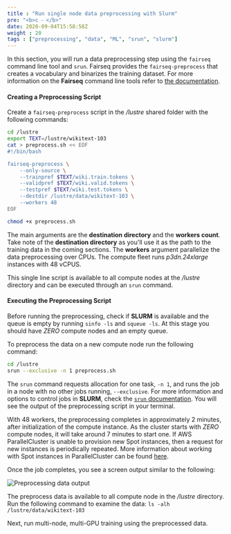 ```yaml
---
title : "Run single node data preprocessing with Slurm"
pre: "<b>c ⁃ </b>"
date: 2020-09-04T15:58:58Z
weight : 20
tags : ["preprocessing", "data", "ML", "srun", "slurm"]
---
```


In this section, you will run a data preprocessing step using the `fairseq` command line tool and `srun`. Fairseq provides the `fairseq-preprocess` that creates a vocabulary and binarizes the training dataset. For more information on the **Fairseq** command line tools refer to [the documentation](https://fairseq.readthedocs.io/en/latest/command_line_tools.html).

#### Creating a Preprocessing Script

Create a `fairseq-preprocess` script in the _/lustre_ shared folder with the following commands:

```bash
cd /lustre
export TEXT=/lustre/wikitext-103
cat > preprocess.sh << EOF
#!/bin/bash

fairseq-preprocess \
    --only-source \
    --trainpref $TEXT/wiki.train.tokens \
    --validpref $TEXT/wiki.valid.tokens \
    --testpref $TEXT/wiki.test.tokens \
    --destdir /lustre/data/wikitext-103 \
    --workers 48
EOF

chmod +x preprocess.sh
```

The main arguments are the **destination directory** and the **workers count**. Take note of the **destination directory** as you'll use it as the path to the training data in the coming sections. The **workers** argument parallelize the data preprocessing over CPUs. The compute fleet runs _p3dn.24xlarge_ instances with 48 vCPUS.   

This single line script is available to all compute nodes at the _/lustre_ directory and can be executed through an `srun` command.

#### Executing the Preprocessing Script

Before running the preprocessing, check if **SLURM** is available and the queue is empty by running `sinfo -ls` and `squeue -ls`. At this stage you should have _ZERO_ compute nodes and an empty queue.

To preprocess the data on a new compute node run the following command:

```bash
cd /lustre
srun --exclusive -n 1 preprocess.sh
```

The `srun` command requests allocation for one task, `-n 1`, and runs the job in a node with no other jobs running, `--exclusive`. For more information and options to control jobs in **SLURM**, check the [`srun` documentation](https://slurm.schedmd.com/srun.html). You will see the output of the preprocessing script in your terminal.

With 48 workers, the preprocessing completes in approximately 2 minutes, after initialization of the compute instance. As the cluster starts with _ZERO_ compute nodes, it will take around 7 minutes to start one. If AWS ParallelCluster is unable to provision new Spot instances, then a request for new instances is periodically repeated. More information about working with Spot instances in ParallelCluster can be found [here](https://docs.aws.amazon.com/parallelcluster/latest/ug/spot.html).

Once the job completes, you see a screen output similar to the following:

![Preprocessing data output](/images/ml/srun_preprocess.png)

The preprocess data is available to all compute node in the _/lustre_ directory. Run the following command to examine the data: `ls -alh /lustre/data/wikitext-103`

Next, run multi-node, multi-GPU training using the preprocessed data.
